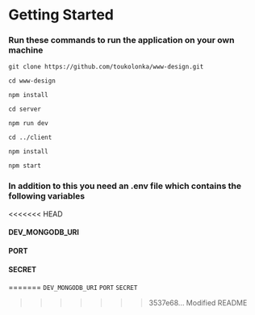 # Getting Started

### Run these commands to run the application on your own machine

`git clone https://github.com/toukolonka/www-design.git`

`cd www-design`

`npm install`

`cd server`

`npm run dev`

`cd ../client`

`npm install`

`npm start`


### In addition to this you need an .env file which contains the following variables
<<<<<<< HEAD
#### DEV_MONGODB_URI
#### PORT
#### SECRET
=======
`DEV_MONGODB_URI`
`PORT`
`SECRET`
>>>>>>> 3537e68... Modified README
